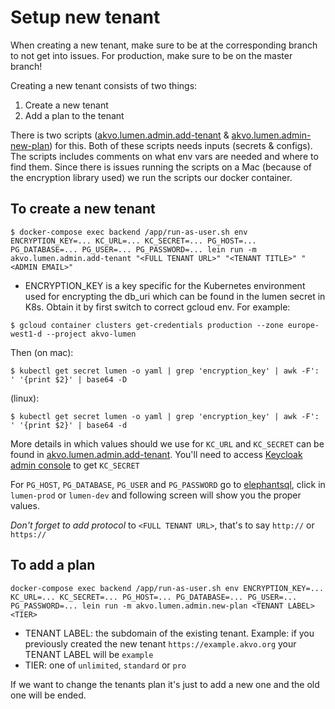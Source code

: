 # Setup new tenant

When creating a new tenant, make sure to be at the corresponding branch to not
get into issues. For production, make sure to be on the master branch!

Creating a new tenant consists of two things:

1. Create a new tenant
2. Add a plan to the tenant

There is two scripts ([akvo.lumen.admin.add-tenant](https://github.com/akvo/akvo-lumen/blob/master/backend/src/akvo/lumen/admin/add_tenant.clj) & [akvo.lumen.admin-new-plan](https://github.com/akvo/akvo-lumen/blob/master/backend/src/akvo/lumen/admin/new_plan.clj))
for this. Both of these scripts needs inputs (secrets & configs). The scripts
includes comments on what env vars are needed and where to find them. Since
there is issues running the scripts on a Mac (because of the encryption library
used) we run the scripts our docker container.

## To create a new tenant
```
$ docker-compose exec backend /app/run-as-user.sh env ENCRYPTION_KEY=... KC_URL=... KC_SECRET=... PG_HOST=... PG_DATABASE=... PG_USER=... PG_PASSWORD=... lein run -m akvo.lumen.admin.add-tenant "<FULL TENANT URL>" "<TENANT TITLE>" "<ADMIN EMAIL>"
```

- ENCRYPTION_KEY is a key specific for the Kubernetes environment used for encrypting the db_uri which can be found in the lumen secret in K8s.
Obtain it by first switch to correct gcloud env. For example:
```
$ gcloud container clusters get-credentials production --zone europe-west1-d --project akvo-lumen
```
Then (on mac):
```
$ kubectl get secret lumen -o yaml | grep 'encryption_key' | awk -F': ' '{print $2}' | base64 -D
```
(linux):
```
$ kubectl get secret lumen -o yaml | grep 'encryption_key' | awk -F': ' '{print $2}' | base64 -d
```


More details in which values should we use for `KC_URL` and `KC_SECRET` can be found in [akvo.lumen.admin.add-tenant](https://github.com/akvo/akvo-lumen/blob/master/backend/src/akvo/lumen/admin/add_tenant.clj). You'll need to access [Keycloak admin console](https://login.akvo.org/auth/admin/akvo/console/)  to get `KC_SECRET`


For `PG_HOST`,  `PG_DATABASE`, `PG_USER` and `PG_PASSWORD` go to [elephantsql](https://customer.elephantsql.com/login), click in `lumen-prod` or `lumen-dev` and following screen will show you the proper values. 


*Don't forget to add protocol* to `<FULL TENANT URL>`, that's to say `http://` or `https://`

## To add a plan

```
docker-compose exec backend /app/run-as-user.sh env ENCRYPTION_KEY=... KC_URL=... KC_SECRET=... PG_HOST=... PG_DATABASE=... PG_USER=... PG_PASSWORD=... lein run -m akvo.lumen.admin.new-plan <TENANT LABEL> <TIER>
```

- TENANT LABEL: the subdomain of the existing tenant. Example: if you previously created the new tenant `https://example.akvo.org` your TENANT LABEL will be `example`
- TIER: one of `unlimited`, `standard` or `pro`

If we want to change the tenants plan it's just to add a new one and the old one
will be ended.
